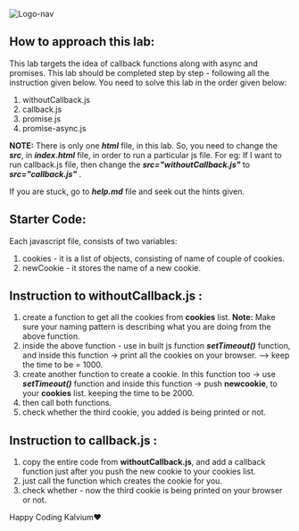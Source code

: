 ![Logo-nav](https://s3.ap-south-1.amazonaws.com/kalvi-education.github.io/front-end-web-development/Kalvium-Logo.png)

## How to approach this lab:
This lab targets the idea of callback functions along with async and promises. This lab should be completed step by step - following all the instruction given below. 
You need to solve this lab in the order given below:

1. withoutCallback.js
2. callback.js
3. promise.js
4. promise-async.js

**NOTE:** There is only one ***html*** file, in this lab. So, you need to change the ***src***, in ***index.html*** file, in order to run a particular js file.
For eg: 
If I want to run callback.js file, then change the ***src="withoutCallback.js"*** to ***src="callback.js"*** .

If you are stuck, go to ***help.md*** file and seek out the hints given.

## Starter Code:
Each javascript file, consists of two variables:
1. cookies - it is a list of objects, consisting of name of couple of cookies.
2. newCookie - it stores the name of a new cookie.

## Instruction to withoutCallback.js :
1. create a function to get all the cookies from **cookies** list. 
   **Note:** Make sure your naming pattern is describing what you are doing from the above function.
2. inside the above function - use in built js function ***setTimeout()*** function, and inside this function -> print all the cookies on your browser. --> keep the time to be = 1000.
3. create another function to create a cookie. In this function too -> use ***setTimeout()*** function and inside this function -> push **newcookie**, to your **cookies** list. keeping the time to be 2000.
4. then call both functions.
5. check whether the third cookie, you added is being printed or not.

## Instruction to callback.js :
1. copy the entire code from **withoutCallback.js**, and add a callback function just after you push the new cookie to your cookies list. 
2. just call the function which creates the cookie for you.
3. check whether - now the third cookie is being printed on your browser or not.


Happy Coding Kalvium❤️
